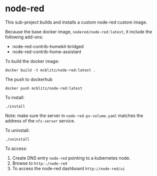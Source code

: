 # node-red

This sub-project builds and installs a custom node-red custom image.

Because the base docker image, `nodered/node-red:latest`, it include the following add-ons:

* node-red-contrib-homekit-bridged
* node-red-contrib-home-assistant

To build the docker image:

   `docker build -t mcblitz/node-red:latest .`

The push to dockerhub

   `docker push mcblitz/node-red:latest`

To install:

   `./install`

   Note: make sure the server in `node-red-pv-volume.yaml` matches the address of the `nfs-server` service.

To uninstall:

   `./uninstall`

To access:

1. Create DNS entry `node-red` pointing to a kubernetes node.
2. Browse to `http::/node-red`
3. To access the node-red dashboard `http://node-red/ui`

